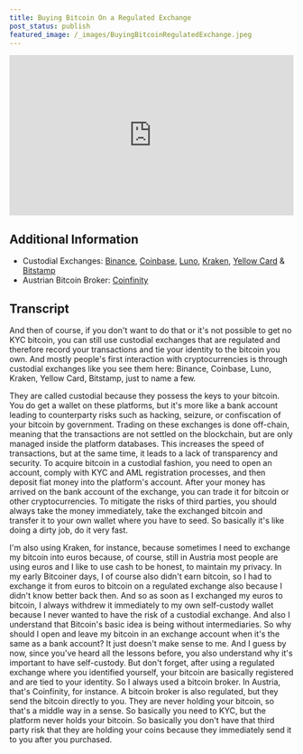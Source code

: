 ```yaml
---
title: Buying Bitcoin On a Regulated Exchange
post_status: publish
featured_image: /_images/BuyingBitcoinRegulatedExchange.jpeg
---
```


<div style="padding:56.25% 0 0 0;position:relative;"><iframe src="https://player.vimeo.com/video/844674077?badge=0&amp;autopause=0&amp;player_id=0&amp;app_id=58479" frameborder="0" allow="autoplay; fullscreen; picture-in-picture" allowfullscreen style="position:absolute;top:0;left:0;width:100%;height:100%;" title="072 Buying Bitcoin On a Regulated Exchange"></iframe></div>

<div style="margin-bottom:30px;"></div>

## Additional Information
* Custodial Exchanges: [Binance](https://www.binance.com/), [Coinbase](https://www.coinbase.com/), [Luno](https://www.luno.com/), [Kraken](https://www.kraken.com/), [Yellow Card](https://www.yellowcard.io/) & [Bitstamp](https://www.bitstamp.net)
* Austrian Bitcoin Broker: [Coinfinity](https://www.coinfinity.co)

## Transcript

And then of course, if you don't want to do that or it's not possible to get no KYC bitcoin, you can still use custodial exchanges that are regulated and therefore record your transactions and tie your identity to the bitcoin you own. And mostly people's first interaction with cryptocurrencies is through custodial exchanges like you see them here: Binance, Coinbase, Luno, Kraken, Yellow Card, Bitstamp, just to name a few. 

They are called custodial because they possess the keys to your bitcoin. You do get a wallet on these platforms, but it's more like a bank account leading to counterparty risks such as hacking, seizure, or confiscation of your bitcoin by government. Trading on these exchanges is done off-chain, meaning that the transactions are not settled on the blockchain, but are only managed inside the platform databases. This increases the speed of transactions, but at the same time, it leads to a lack of transparency and security. To acquire bitcoin in a custodial fashion, you need to open an account, comply with KYC and AML registration processes, and then deposit fiat money into the platform's account. After your money has arrived on the bank account of the exchange, you can trade it for bitcoin or other cryptocurrencies. To mitigate the risks of third parties, you should always take the money immediately, take the exchanged bitcoin and transfer it to your own wallet where you have to seed. So basically it's like doing a dirty job, do it very fast. 

I'm also using Kraken, for instance, because sometimes I need to exchange my bitcoin into euros because, of course, still in Austria most people are using euros and I like to use cash to be honest, to maintain my privacy. In my early Bitcoiner days, I of course also didn't earn bitcoin, so I had to exchange it from euros to bitcoin on a regulated exchange also because I didn't know better back then. And so as soon as I exchanged my euros to bitcoin, I always withdrew it immediately to my own self-custody wallet because I never wanted to have the risk of a custodial exchange. And also I understand that Bitcoin's basic idea is being without intermediaries. So why should I open and leave my bitcoin in an exchange account when it's the same as a bank account? It just doesn't make sense to me. And I guess by now, since you've heard all the lessons before, you also understand why it's important to have self-custody. But don't forget, after using a regulated exchange where you identified yourself, your bitcoin are basically registered and are tied to your identity. So I always used a bitcoin broker. In Austria, that's Coinfinity, for instance. A bitcoin broker is also regulated, but they send the bitcoin directly to you. They are never holding your bitcoin, so that's a middle way in a sense. So basically you need to KYC, but the platform never holds your bitcoin. So basically you don't have that third party risk that they are holding your coins because they immediately send it to you after you purchased.
